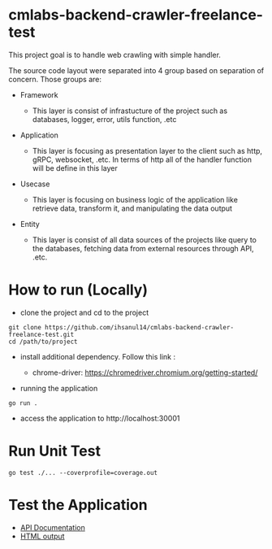 # cmlabs-backend-crawler-freelance-test

This project goal is to handle web crawling with simple handler. 

The source code layout were separated into 4 group based on separation of concern. Those groups are:
- Framework 
  - This layer is consist of infrastucture of the project such as databases, logger, error, utils function, .etc

- Application 
  - This layer is focusing as presentation layer to the client such as http, gRPC, websocket, .etc. In terms of http all of the handler function will be define in this layer

- Usecase
  - This layer is focusing on business logic of the application like retrieve data, transform it, and manipulating the data output  

- Entity
  - This layer is consist of all data sources of the projects like query to the databases, fetching data from external resources through API, .etc. 


# How to run (Locally)

- clone the project and cd to the project
```
git clone https://github.com/ihsanul14/cmlabs-backend-crawler-freelance-test.git
cd /path/to/project
```

- install additional dependency. Follow this link :
  - chrome-driver: https://chromedriver.chromium.org/getting-started/

- running the application
```
go run .
```

- access the application to http://localhost:30001

# Run Unit Test

```
go test ./... --coverprofile=coverage.out
```

# Test the Application

- [API Documentation](./web-crawler.postman_collection.json)
- [HTML output](./framework/output/)